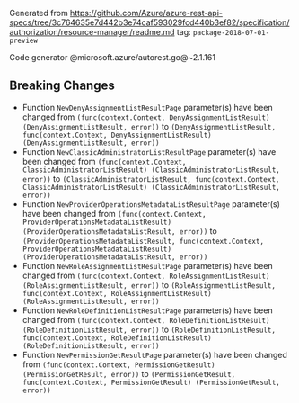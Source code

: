 Generated from https://github.com/Azure/azure-rest-api-specs/tree/3c764635e7d442b3e74caf593029fcd440b3ef82/specification/authorization/resource-manager/readme.md tag: `package-2018-07-01-preview`

Code generator @microsoft.azure/autorest.go@~2.1.161

## Breaking Changes

- Function `NewDenyAssignmentListResultPage` parameter(s) have been changed from `(func(context.Context, DenyAssignmentListResult) (DenyAssignmentListResult, error))` to `(DenyAssignmentListResult, func(context.Context, DenyAssignmentListResult) (DenyAssignmentListResult, error))`
- Function `NewClassicAdministratorListResultPage` parameter(s) have been changed from `(func(context.Context, ClassicAdministratorListResult) (ClassicAdministratorListResult, error))` to `(ClassicAdministratorListResult, func(context.Context, ClassicAdministratorListResult) (ClassicAdministratorListResult, error))`
- Function `NewProviderOperationsMetadataListResultPage` parameter(s) have been changed from `(func(context.Context, ProviderOperationsMetadataListResult) (ProviderOperationsMetadataListResult, error))` to `(ProviderOperationsMetadataListResult, func(context.Context, ProviderOperationsMetadataListResult) (ProviderOperationsMetadataListResult, error))`
- Function `NewRoleAssignmentListResultPage` parameter(s) have been changed from `(func(context.Context, RoleAssignmentListResult) (RoleAssignmentListResult, error))` to `(RoleAssignmentListResult, func(context.Context, RoleAssignmentListResult) (RoleAssignmentListResult, error))`
- Function `NewRoleDefinitionListResultPage` parameter(s) have been changed from `(func(context.Context, RoleDefinitionListResult) (RoleDefinitionListResult, error))` to `(RoleDefinitionListResult, func(context.Context, RoleDefinitionListResult) (RoleDefinitionListResult, error))`
- Function `NewPermissionGetResultPage` parameter(s) have been changed from `(func(context.Context, PermissionGetResult) (PermissionGetResult, error))` to `(PermissionGetResult, func(context.Context, PermissionGetResult) (PermissionGetResult, error))`
